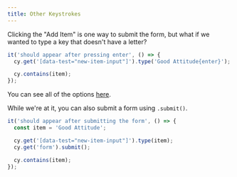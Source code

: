 ```yaml
---
title: Other Keystrokes
---
```


Clicking the "Add Item" is one way to submit the form, but what if we wanted to type a key that doesn't have a letter?

````js
it('should appear after pressing enter', () => {
  cy.get('[data-test="new-item-input"]').type('Good Attitude{enter}');

  cy.contains(item);
});
````

You can see all of the options [here](https://docs.cypress.io/api/commands/type#Arguments).

While we're at it, you can also submit a form using `.submit()`.

````js
it('should appear after submitting the form', () => {
  const item = 'Good Attitude';

  cy.get('[data-test="new-item-input"]').type(item);
  cy.get('form').submit();

  cy.contains(item);
});
````
